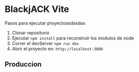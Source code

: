 # BlackjACK Vite

Pasos para ejecutar proyectoasdasdas

1. Clonar repositorio
2. Ejecutar `npm install` para reconstruir los modulos de node
3. Correr el devServer `npm run dev`
4. Abrir el proyecto en: `http://localhost:3000`

## Produccion
